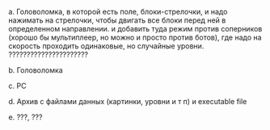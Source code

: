 a. Головоломка, в которой есть поле, блоки-стрелочки, и надо нажимать на стрелочки, чтобы двигать все блоки перед ней в определенном направлении. и добавить туда режим против соперников (хорошо бы мультиплеер, но можно и просто против ботов), где надо на скорость проходить одинаковые, но случайные уровни. ??????????????????????

b. Головоломка

c. PC

d. Архив с файлами данных (картинки, уровни и т п) и executable file

e. ???, ???

